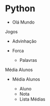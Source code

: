 # Python

- Olá Mundo

Jogos

- Advinhação
- Forca
  
  - Palavras

Média Alunos

- Média Alunos
        
     - Aluno
     - Nota
     - Lista Médias
